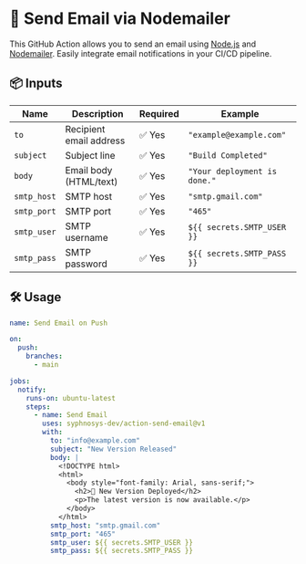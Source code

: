 # 📧 Send Email via Nodemailer

This GitHub Action allows you to send an email using [Node.js](https://nodejs.org/) and [Nodemailer](https://nodemailer.com/). Easily integrate email notifications in your CI/CD pipeline.

## 📦 Inputs

| Name         | Description             | Required | Example                       |
|--------------|-------------------------|----------|-------------------------------|
| `to`         | Recipient email address | ✅ Yes   | `"example@example.com"`       |
| `subject`    | Subject line            | ✅ Yes   | `"Build Completed"`           |
| `body`       | Email body (HTML/text)  | ✅ Yes   | `"Your deployment is done."`  |
| `smtp_host`  | SMTP host               | ✅ Yes   | `"smtp.gmail.com"`            |
| `smtp_port`  | SMTP port               | ✅ Yes   | `"465"`                       |
| `smtp_user`  | SMTP username           | ✅ Yes   | `${{ secrets.SMTP_USER }}`    |
| `smtp_pass`  | SMTP password           | ✅ Yes   | `${{ secrets.SMTP_PASS }}`    |

## 🛠 Usage

```yaml
name: Send Email on Push

on:
  push:
    branches:
      - main

jobs:
  notify:
    runs-on: ubuntu-latest
    steps:
      - name: Send Email
        uses: syphnosys-dev/action-send-email@v1
        with:
          to: "info@example.com"
          subject: "New Version Released"
          body: |
            <!DOCTYPE html>
            <html>
              <body style="font-family: Arial, sans-serif;">
                <h2>🎉 New Version Deployed</h2>
                <p>The latest version is now available.</p>
              </body>
            </html>
          smtp_host: "smtp.gmail.com"
          smtp_port: "465"
          smtp_user: ${{ secrets.SMTP_USER }}
          smtp_pass: ${{ secrets.SMTP_PASS }}
